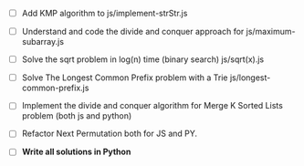 
- [ ] Add KMP algorithm to js/implement-strStr.js

- [ ] Understand and code the divide and conquer approach for js/maximum-subarray.js
- [ ] Solve the sqrt problem in log(n) time (binary search) js/sqrt(x).js
- [ ] Solve The Longest Common Prefix problem with a Trie js/longest-common-prefix.js
- [ ] Implement the divide and conquer algorithm for Merge K Sorted Lists problem (both js and python)
- [ ] Refactor Next Permutation both for JS and PY.


- [ ] **Write all solutions in Python**